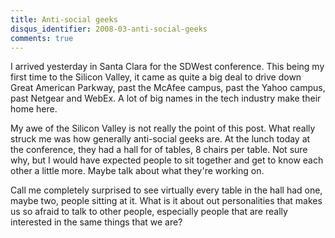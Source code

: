 ```yaml
---
title: Anti-social geeks
disqus_identifier: 2008-03-anti-social-geeks
comments: true
---
```


I arrived yesterday in Santa Clara for the SDWest conference. This being my first time to the Silicon Valley, it came as quite a big deal to drive down Great American Parkway, past the McAfee campus, past the Yahoo campus, past Netgear and WebEx. A lot of big names in the tech industry make their home here.

My awe of the Silicon Valley is not really the point of this post. What really struck me was how generally anti-social geeks are. At the lunch today at the conference, they had a hall for of tables, 8 chairs per table. Not sure why, but I would have expected people to sit together and get to know each other a little more. Maybe talk about what they're working on.

Call me completely surprised to see virtually every table in the hall had one, maybe two, people sitting at it. What is it about out personalities that makes us so afraid to talk to other people, especially people that are really interested in the same things that we are?
